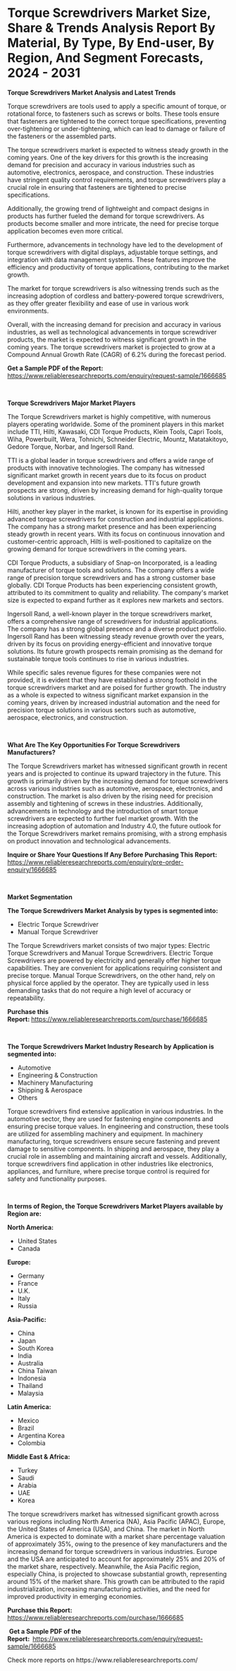 <p><h1>Torque Screwdrivers Market Size, Share & Trends Analysis Report By Material, By Type, By End-user, By Region, And Segment Forecasts, 2024 - 2031</h1></p><p><strong>Torque Screwdrivers Market Analysis and Latest Trends</strong></p>
<p><p>Torque screwdrivers are tools used to apply a specific amount of torque, or rotational force, to fasteners such as screws or bolts. These tools ensure that fasteners are tightened to the correct torque specifications, preventing over-tightening or under-tightening, which can lead to damage or failure of the fasteners or the assembled parts.</p><p>The torque screwdrivers market is expected to witness steady growth in the coming years. One of the key drivers for this growth is the increasing demand for precision and accuracy in various industries such as automotive, electronics, aerospace, and construction. These industries have stringent quality control requirements, and torque screwdrivers play a crucial role in ensuring that fasteners are tightened to precise specifications.</p><p>Additionally, the growing trend of lightweight and compact designs in products has further fueled the demand for torque screwdrivers. As products become smaller and more intricate, the need for precise torque application becomes even more critical.</p><p>Furthermore, advancements in technology have led to the development of torque screwdrivers with digital displays, adjustable torque settings, and integration with data management systems. These features improve the efficiency and productivity of torque applications, contributing to the market growth.</p><p>The market for torque screwdrivers is also witnessing trends such as the increasing adoption of cordless and battery-powered torque screwdrivers, as they offer greater flexibility and ease of use in various work environments.</p><p>Overall, with the increasing demand for precision and accuracy in various industries, as well as technological advancements in torque screwdriver products, the market is expected to witness significant growth in the coming years. The torque screwdrivers market is projected to grow at a Compound Annual Growth Rate (CAGR) of 6.2% during the forecast period.</p></p>
<p><strong>Get a Sample PDF of the Report:&nbsp;</strong> <a href="https://www.reliableresearchreports.com/enquiry/request-sample/1666685">https://www.reliableresearchreports.com/enquiry/request-sample/1666685</a></p>
<p>&nbsp;</p>
<p><strong>Torque Screwdrivers Major Market Players</strong></p>
<p><p>The Torque Screwdrivers market is highly competitive, with numerous players operating worldwide. Some of the prominent players in this market include TTI, Hilti, Kawasaki, CDI Torque Products, Klein Tools, Capri Tools, Wiha, Powerbuilt, Wera, Tohnichi, Schneider Electric, Mountz, Matatakitoyo, Gedore Torque, Norbar, and Ingersoll Rand.</p><p>TTI is a global leader in torque screwdrivers and offers a wide range of products with innovative technologies. The company has witnessed significant market growth in recent years due to its focus on product development and expansion into new markets. TTI's future growth prospects are strong, driven by increasing demand for high-quality torque solutions in various industries.</p><p>Hilti, another key player in the market, is known for its expertise in providing advanced torque screwdrivers for construction and industrial applications. The company has a strong market presence and has been experiencing steady growth in recent years. With its focus on continuous innovation and customer-centric approach, Hilti is well-positioned to capitalize on the growing demand for torque screwdrivers in the coming years.</p><p>CDI Torque Products, a subsidiary of Snap-on Incorporated, is a leading manufacturer of torque tools and solutions. The company offers a wide range of precision torque screwdrivers and has a strong customer base globally. CDI Torque Products has been experiencing consistent growth, attributed to its commitment to quality and reliability. The company's market size is expected to expand further as it explores new markets and sectors.</p><p>Ingersoll Rand, a well-known player in the torque screwdrivers market, offers a comprehensive range of screwdrivers for industrial applications. The company has a strong global presence and a diverse product portfolio. Ingersoll Rand has been witnessing steady revenue growth over the years, driven by its focus on providing energy-efficient and innovative torque solutions. Its future growth prospects remain promising as the demand for sustainable torque tools continues to rise in various industries.</p><p>While specific sales revenue figures for these companies were not provided, it is evident that they have established a strong foothold in the torque screwdrivers market and are poised for further growth. The industry as a whole is expected to witness significant market expansion in the coming years, driven by increased industrial automation and the need for precision torque solutions in various sectors such as automotive, aerospace, electronics, and construction.</p></p>
<p>&nbsp;</p>
<p><strong>What Are The Key Opportunities For Torque Screwdrivers Manufacturers?</strong></p>
<p><p>The Torque Screwdrivers market has witnessed significant growth in recent years and is projected to continue its upward trajectory in the future. This growth is primarily driven by the increasing demand for torque screwdrivers across various industries such as automotive, aerospace, electronics, and construction. The market is also driven by the rising need for precision assembly and tightening of screws in these industries. Additionally, advancements in technology and the introduction of smart torque screwdrivers are expected to further fuel market growth. With the increasing adoption of automation and Industry 4.0, the future outlook for the Torque Screwdrivers market remains promising, with a strong emphasis on product innovation and technological advancements.</p></p>
<p><strong>Inquire or Share Your Questions If Any Before Purchasing This Report:</strong> <a href="https://www.reliableresearchreports.com/enquiry/pre-order-enquiry/1666685">https://www.reliableresearchreports.com/enquiry/pre-order-enquiry/1666685</a></p>
<p>&nbsp;</p>
<p><strong>Market Segmentation</strong></p>
<p><strong>The Torque Screwdrivers Market Analysis by types is segmented into:</strong></p>
<p><ul><li>Electric Torque Screwdriver</li><li>Manual Torque Screwdriver</li></ul></p>
<p><p>The Torque Screwdrivers market consists of two major types: Electric Torque Screwdrivers and Manual Torque Screwdrivers. Electric Torque Screwdrivers are powered by electricity and generally offer higher torque capabilities. They are convenient for applications requiring consistent and precise torque. Manual Torque Screwdrivers, on the other hand, rely on physical force applied by the operator. They are typically used in less demanding tasks that do not require a high level of accuracy or repeatability.</p></p>
<p><strong>Purchase this Report:&nbsp;</strong><a href="https://www.reliableresearchreports.com/purchase/1666685">https://www.reliableresearchreports.com/purchase/1666685</a></p>
<p>&nbsp;</p>
<p><strong>The Torque Screwdrivers Market Industry Research by Application is segmented into:</strong></p>
<p><ul><li>Automotive</li><li>Engineering & Construction</li><li>Machinery Manufacturing</li><li>Shipping & Aerospace</li><li>Others</li></ul></p>
<p><p>Torque screwdrivers find extensive application in various industries. In the automotive sector, they are used for fastening engine components and ensuring precise torque values. In engineering and construction, these tools are utilized for assembling machinery and equipment. In machinery manufacturing, torque screwdrivers ensure secure fastening and prevent damage to sensitive components. In shipping and aerospace, they play a crucial role in assembling and maintaining aircraft and vessels. Additionally, torque screwdrivers find application in other industries like electronics, appliances, and furniture, where precise torque control is required for safety and functionality purposes.</p></p>
<p>&nbsp;</p>
<p><strong>In terms of Region, the Torque Screwdrivers Market Players available by Region are:</strong></p>
<p>
    <p> <strong> North America: </strong>
        <ul>
            <li>United States</li>
            <li>Canada</li>
        </ul>
        </p> 
    <p> <strong> Europe: </strong>
        <ul>
            <li>Germany</li>
            <li>France</li>
            <li>U.K.</li>
            <li>Italy</li>
            <li>Russia</li>
        </ul>
        </p> 
    <p> <strong> Asia-Pacific: </strong>
        <ul>
            <li>China</li>
            <li>Japan</li>
            <li>South Korea</li>
            <li>India</li>
            <li>Australia</li>
            <li>China Taiwan</li>
            <li>Indonesia</li>
            <li>Thailand</li>
            <li>Malaysia</li>
        </ul>
        </p> 
    <p> <strong> Latin America: </strong>
        <ul>
            <li>Mexico</li>
            <li>Brazil</li>
            <li>Argentina Korea</li>
            <li>Colombia</li>
        </ul>
        </p> 
    <p> <strong> Middle East & Africa: </strong>
        <ul>
            <li>Turkey</li>
            <li>Saudi</li>
            <li>Arabia</li>
            <li>UAE</li>
            <li>Korea</li>
        </ul>
    </p>
    </p>
<p><p>The torque screwdrivers market has witnessed significant growth across various regions including North America (NA), Asia Pacific (APAC), Europe, the United States of America (USA), and China. The market in North America is expected to dominate with a market share percentage valuation of approximately 35%, owing to the presence of key manufacturers and the increasing demand for torque screwdrivers in various industries. Europe and the USA are anticipated to account for approximately 25% and 20% of the market share, respectively. Meanwhile, the Asia Pacific region, especially China, is projected to showcase substantial growth, representing around 15% of the market share. This growth can be attributed to the rapid industrialization, increasing manufacturing activities, and the need for improved productivity in emerging economies.</p></p>
<p><strong>Purchase this Report: </strong><a href="https://www.reliableresearchreports.com/purchase/1666685">https://www.reliableresearchreports.com/purchase/1666685</a></p>
<p>&nbsp;<strong>Get a Sample PDF of the Report:&nbsp;&nbsp;</strong><a href="https://www.reliableresearchreports.com/enquiry/request-sample/1666685">https://www.reliableresearchreports.com/enquiry/request-sample/1666685</a></p>
<p><strong></strong></p>
<p>Check more reports on https://www.reliableresearchreports.com/</p>